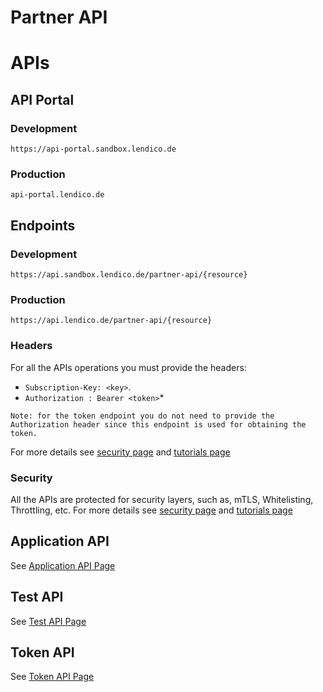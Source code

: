 # Partner API
# APIs
## API Portal
### Development
```https://api-portal.sandbox.lendico.de```

### Production
```api-portal.lendico.de```

## Endpoints
### Development
```https://api.sandbox.lendico.de/partner-api/{resource}```

### Production
```https://api.lendico.de/partner-api/{resource}```

### Headers
For all the APIs operations you must provide the headers:
* ```Subscription-Key: <key>```.
* `Authorization : Bearer <token>`\*

```
Note: for the token endpoint you do not need to provide the Authorization header since this endpoint is used for obtaining the token.
```
For more details see [security page](Security.md) and [tutorials page](Tutorials.md)
### Security
All the APIs are protected for security layers, such as, mTLS, Whitelisting, Throttling, etc.
For more details see [security page](Security.md) and [tutorials page](Tutorials.md)

## Application API
See [Application API Page](ApplicationApi.md)
## Test API
See [Test API Page](TestApi.md)
## Token API
See [Token API Page](TokenApi.md)